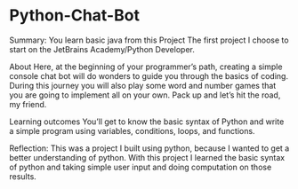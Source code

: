# Python-Chat-Bot

Summary: You learn basic java from this Project
The first project I choose to start on the JetBrains Academy/Python Developer.

About
Here, at the beginning of your programmer’s path, creating a simple console chat bot will do wonders to guide you through the basics of coding. During this journey you will also play some word and number games that you are going to implement all on your own. Pack up and let’s hit the road, my friend.

Learning outcomes
You’ll get to know the basic syntax of Python and write a simple program using variables, conditions, loops, and functions.

Reflection:
This was a project I built using python, because I wanted to get a better understanding of python.
With this project I learned the basic syntax of python and taking simple user input and doing
computation on those results.


